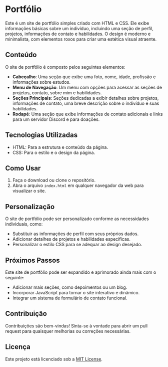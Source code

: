 # Portfólio

Este é um site de portfólio simples criado com HTML e CSS. Ele exibe informações básicas sobre um indivíduo, incluindo uma seção de perfil, projetos, informações de contato e habilidades. O design é moderno e minimalista, com elementos roxos para criar uma estética visual atraente.

## Conteúdo

O site de portfólio é composto pelos seguintes elementos:

- **Cabeçalho**: Uma seção que exibe uma foto, nome, idade, profissão e informações sobre estudos.
- **Menu de Navegação**: Um menu com opções para acessar as seções de projetos, contato, sobre mim e habilidades.
- **Seções Principais**: Seções dedicadas a exibir detalhes sobre projetos, informações de contato, uma breve descrição sobre o indivíduo e suas habilidades.
- **Rodapé**: Uma seção que exibe informações de contato adicionais e links para um servidor Discord e para doações.

## Tecnologias Utilizadas

- HTML: Para a estrutura e conteúdo da página.
- CSS: Para o estilo e o design da página.

## Como Usar

1. Faça o download ou clone o repositório.
2. Abra o arquivo `index.html` em qualquer navegador da web para visualizar o site.

## Personalização

O site de portfólio pode ser personalizado conforme as necessidades individuais, como:

- Substituir as informações de perfil com seus próprios dados.
- Adicionar detalhes de projetos e habilidades específicas.
- Personalizar o estilo CSS para se adequar ao design desejado.

## Próximos Passos

Este site de portfólio pode ser expandido e aprimorado ainda mais com o seguinte:

- Adicionar mais seções, como depoimentos ou um blog.
- Incorporar JavaScript para tornar o site interativo e dinâmico.
- Integrar um sistema de formulário de contato funcional.

## Contribuição

Contribuições são bem-vindas! Sinta-se à vontade para abrir um pull request para quaisquer melhorias ou correções necessárias.

## Licença

Este projeto está licenciado sob a [MIT License](https://opensource.org/licenses/MIT).
